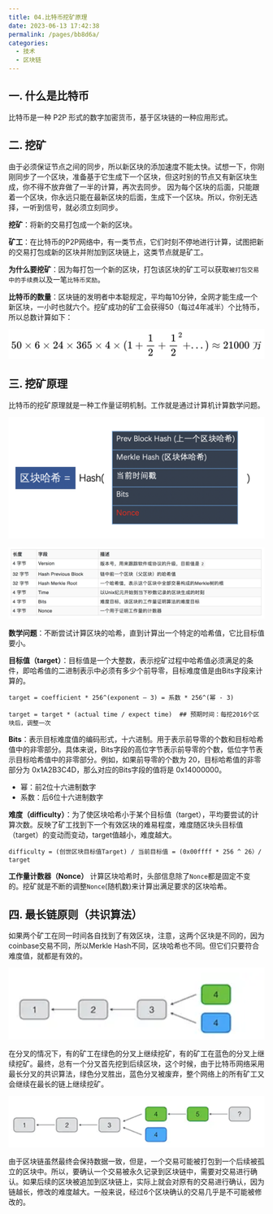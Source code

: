 ```yaml
---
title: 04.比特币挖矿原理
date: 2023-06-13 17:42:38
permalink: /pages/bb8d6a/
categories:
  - 技术
  - 区块链
---
```


## 一. 什么是比特币

比特币是一种 P2P 形式的数字加密货币，基于区块链的一种应用形式。

## 二. 挖矿

由于必须保证节点之间的同步，所以新区块的添加速度不能太快。试想一下，你刚刚同步了一个区块，准备基于它生成下一个区块，但这时别的节点又有新区块生成，你不得不放弃做了一半的计算，再次去同步。
因为每个区块的后面，只能跟着一个区块，你永远只能在最新区块的后面，生成下一个区块。所以，你别无选择，一听到信号，就必须立刻同步。

**挖矿**：将新的交易打包成一个新的区块。

**矿工**：在比特币的P2P网络中，有一类节点，它们时刻不停地进行计算，试图把新的交易打包成新的区块并附加到区块链上，这类节点就是矿工。

**为什么要挖矿**：因为每打包一个新的区块，打包该区块的矿工可以获取`被打包交易中的手续费`以及一笔`比特币奖励`。

**比特币的数量**：区块链的发明者中本聪规定，平均每10分钟，全网才能生成一个新区块，一小时也就六个。挖矿成功的矿工会获得50（每过4年减半）个比特币，所以总数计算如下：

![总数](./images/CoinBaseTotal.png)

## 三. 挖矿原理

比特币的挖矿原理就是一种工作量证明机制。工作就是通过计算机计算数学问题。

![区块哈希](./images/calBH.png)

![BitCoin](./images/Bitcoin.png)

**数学问题**：不断尝试计算区块的哈希，直到计算出一个特定的哈希值，它比目标值要小。

**目标值（target）**：目标值是一个大整数，表示挖矿过程中哈希值必须满足的条件，即哈希值的二进制表示中必须有多少个前导零，目标难度值是由Bits字段来计算的。

```properties
target = coefficient * 256^(exponent – 3) = 系数 * 256^(幂 - 3)

target = target * (actual time / expect time)  ## 预期时间：每挖2016个区块后，调整一次
```

**Bits**：表示目标难度值的编码形式，十六进制。用于表示前导零的个数和目标哈希值中的非零部分。具体来说，Bits字段的高位字节表示前导零的个数，低位字节表示目标哈希值中的非零部分。例如，如果前导零的个数为 20，目标哈希值的非零部分为 0x1A2B3C4D，那么对应的Bits字段的值将是 0x14000000。

- 幂：前2位十六进制数字
- 系数：后6位十六进制数字

**难度（difficulty）**：为了使区块哈希小于某个目标值（target），平均要尝试的计算次数。反映了矿工找到下一个有效区块的难易程度，难度随区块头目标值（target）的变动而变动，target值越小，难度越大。

```properties
difficulty = (创世区块目标值Target) / 当前目标值 = (0x00ffff * 256 ^ 26）/ target
```

**工作量计数器（Nonce）** 计算区块哈希时，头部信息除了`Nonce`都是固定不变的。挖矿就是不断的调整`Nonce`(随机数)来计算出满足要求的区块哈希。

## 四. 最长链原则（共识算法）

如果两个矿工在同一时间各自找到了有效区块，注意，这两个区块是不同的，因为coinbase交易不同，所以Merkle Hash不同，区块哈希也不同。但它们只要符合难度值，就都是有效的。

![分叉](./images/kuang1.png)

在分叉的情况下，有的矿工在绿色的分叉上继续挖矿，有的矿工在蓝色的分叉上继续挖矿。最终，总有一个分叉首先挖到后续区块，这个时候，由于比特币网络采用最长分叉的共识算法，绿色分叉胜出，蓝色分叉被废弃，整个网络上的所有矿工又会继续在最长的链上继续挖矿。

![分叉](./images/kuang2.png)

由于区块链虽然最终会保持数据一致，但是，一个交易可能被打包到一个后续被孤立的区块中。所以，要确认一个交易被永久记录到区块链中，需要对交易进行确认。如果后续的区块被追加到区块链上，实际上就会对原有的交易进行确认，因为链越长，修改的难度越大。一般来说，经过6个区块确认的交易几乎是不可能被修改的。


